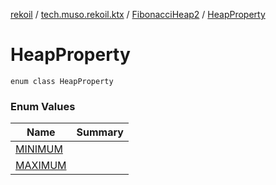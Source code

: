 [rekoil](../../../index.md) / [tech.muso.rekoil.ktx](../../index.md) / [FibonacciHeap2](../index.md) / [HeapProperty](./index.md)

# HeapProperty

`enum class HeapProperty`

### Enum Values

| Name | Summary |
|---|---|
| [MINIMUM](-m-i-n-i-m-u-m.md) |  |
| [MAXIMUM](-m-a-x-i-m-u-m.md) |  |
